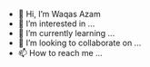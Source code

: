 - 👋 Hi, I’m Waqas Azam
- 👀 I’m interested in ...
- 🌱 I’m currently learning ...
- 💞️ I’m looking to collaborate on ...
- 📫 How to reach me ...

<!---
umeedaisehar/umeedaisehar is a ✨ special ✨ repository because its `README.md` (this file) appears on your GitHub profile.
You can click the Preview link to take a look at your changes.
--->
